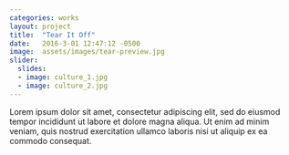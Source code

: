 ```yaml
---
categories: works
layout: project
title:  "Tear It Off"
date:   2016-3-01 12:47:12 -0500
image:  assets/images/tear-preview.jpg
slider:
  slides:
  - image: culture_1.jpg
  - image: culture_2.jpg
---
```

Lorem ipsum dolor sit amet, consectetur adipiscing elit, sed do eiusmod tempor incididunt ut labore et dolore magna aliqua. Ut enim ad minim veniam, quis nostrud exercitation ullamco laboris nisi ut aliquip ex ea commodo consequat.
